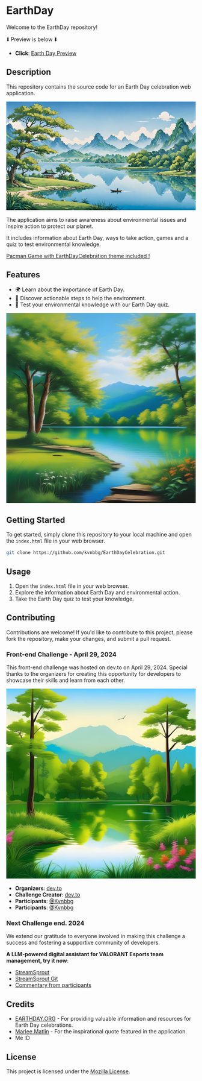 # EarthDay

Welcome to the EarthDay repository!

⬇️ Preview is below ⬇️ 
- **Click**: [Earth Day Preview](https://kvnbbg.github.io/EarthDayCelebration/)

## Description

This repository contains the source code for an Earth Day celebration web application.

![Earth Day Image](/assets/pictures/1.jpg)

The application aims to raise awareness about environmental issues and inspire action to protect our planet.

It includes information about Earth Day, ways to take action, games and a quiz to test environmental knowledge.

[Pacman Game with EarthDayCelebration theme included !](/assets/pictures/pacman.gif)

## Features

- 🌍 Learn about the importance of Earth Day.
- 🌱 Discover actionable steps to help the environment.
- 📝 Test your environmental knowledge with our Earth Day quiz.

![Earth Day Image](/assets/pictures/3.jpg)

## Getting Started

To get started, simply clone this repository to your local machine and open the `index.html` file in your web browser.

```bash
git clone https://github.com/kvnbbg/EarthDayCelebration.git
```

## Usage

1. Open the `index.html` file in your web browser.
2. Explore the information about Earth Day and environmental action.
3. Take the Earth Day quiz to test your knowledge.

## Contributing

Contributions are welcome! If you'd like to contribute to this project, please fork the repository, make your changes, and submit a pull request.

### Front-end Challenge - April 29, 2024

This front-end challenge was hosted on dev.to on April 29, 2024. Special thanks to the organizers for creating this opportunity for developers to showcase their skills and learn from each other.

![Earth Day Image](/assets/pictures/4.jpg)

- **Organizers**: [dev.to](https://dev.to)
- **Challenge Creator**: [dev.to](https://dev.to)
- **Participants**: [@Kvnbbg](https://www.instagram.com/techandstream)
- **Participants**: [@Kvnbbg](https://www.instagram.com/kevinmarville)

### Next Challenge end. 2024

We extend our gratitude to everyone involved in making this challenge a success and fostering a supportive community of developers.

**A LLM-powered digital assistant for VALORANT Esports team management, try it now**: 
- [StreamSprout](https://kvnbbg.github.io/StreamSprout/)
- [StreamSprout Git](https://github.com/Kvnbbg/StreamSprout)
- [Commentary from participants](https://www.linkedin.com/in/kevinmarville)

## Credits

- [EARTHDAY.ORG](https://www.earthday.org/) - For providing valuable information and resources for Earth Day celebrations.
- [Marlee Matlin](https://en.wikipedia.org/wiki/Marlee_Matlin) - For the inspirational quote featured in the application.
- Me :D

## License

This project is licensed under the [Mozilla License](LICENSE).

